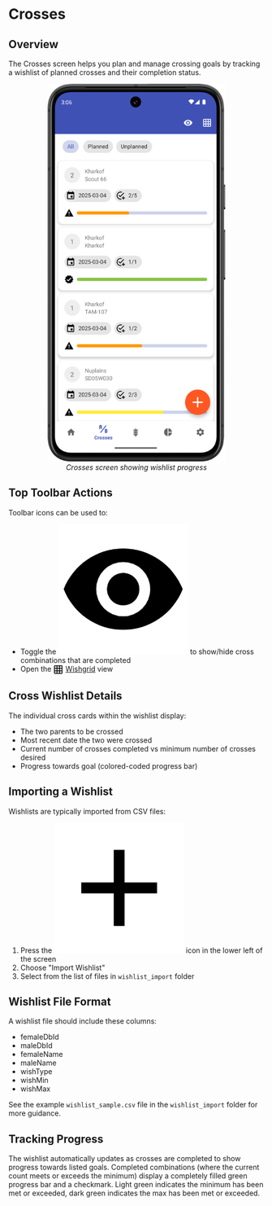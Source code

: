 <link rel="stylesheet" type="text/css" href="_styles/styles.css">

# Crosses

## Overview

The Crosses screen helps you plan and manage crossing goals by tracking a wishlist of planned crosses and their completion status.

<figure align="center" class="image">
<img src="_static/images/wishlist.png" width="350px">
<figcaption><i>Crosses screen showing wishlist progress</i></figcaption>
</figure>

## Top Toolbar Actions

Toolbar icons can be used to:
- Toggle the <img class="icon" src="_static/icons/eye.png"> to show/hide cross combinations that are completed
- Open the <a href="wishgrid.md"><img style="vertical-align: middle;" src="_static/icons/grid.png" width="20px"></a> [Wishgrid](wishgrid.md) view

## Cross Wishlist Details

The individual cross cards within the wishlist display:
- The two parents to be crossed
- Most recent date the two were crossed
- Current number of crosses completed vs minimum number of crosses desired
- Progress towards goal (colored-coded progress bar)

## Importing a Wishlist

Wishlists are typically imported from CSV files:

1. Press the <img class="icon" src="_static/icons/plus.png"> icon in the lower left of the screen
2. Choose "Import Wishlist"
3. Select from the list of files in `wishlist_import` folder

## Wishlist File Format

A wishlist file should include these columns:
- femaleDbId
- maleDbId
- femaleName
- maleName
- wishType
- wishMin
- wishMax

See the example `wishlist_sample.csv` file in the `wishlist_import` folder for more guidance.

## Tracking Progress

The wishlist automatically updates as crosses are completed to show progress towards listed goals. Completed combinations (where the current count meets or exceeds the minimum) display a completely filled green progress bar and a checkmark. Light green indicates the minimum has been met or exceeded, dark green indicates the max has been met or exceeded.